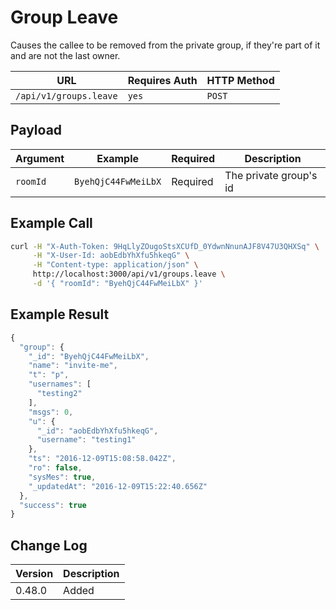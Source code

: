 # Group Leave

Causes the callee to be removed from the private group, if they're part of it and are not the last owner.

| URL                    | Requires Auth | HTTP Method |
| ---------------------- | ------------- | ----------- |
| `/api/v1/groups.leave` | `yes`         | `POST`      |

## Payload

| Argument | Example             | Required | Description            |
| -------- | ------------------- | -------- | ---------------------- |
| `roomId` | `ByehQjC44FwMeiLbX` | Required | The private group's id |

## Example Call

```bash
curl -H "X-Auth-Token: 9HqLlyZOugoStsXCUfD_0YdwnNnunAJF8V47U3QHXSq" \
     -H "X-User-Id: aobEdbYhXfu5hkeqG" \
     -H "Content-type: application/json" \
     http://localhost:3000/api/v1/groups.leave \
     -d '{ "roomId": "ByehQjC44FwMeiLbX" }'
```

## Example Result

```javascript
{
  "group": {
    "_id": "ByehQjC44FwMeiLbX",
    "name": "invite-me",
    "t": "p",
    "usernames": [
      "testing2"
    ],
    "msgs": 0,
    "u": {
      "_id": "aobEdbYhXfu5hkeqG",
      "username": "testing1"
    },
    "ts": "2016-12-09T15:08:58.042Z",
    "ro": false,
    "sysMes": true,
    "_updatedAt": "2016-12-09T15:22:40.656Z"
  },
  "success": true
}
```

## Change Log

| Version | Description |
| ------- | ----------- |
| 0.48.0  | Added       |

